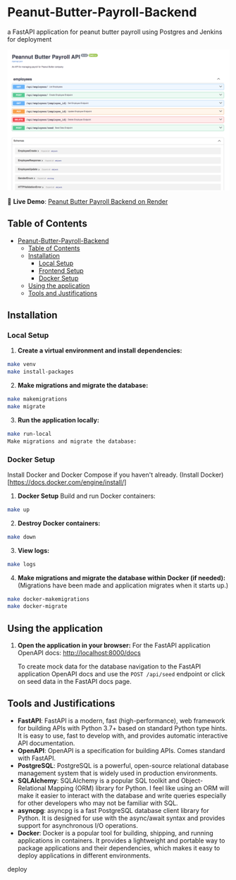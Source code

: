 # Peanut-Butter-Payroll-Backend
a FastAPI application for peanut butter payroll using Postgres and Jenkins for deployment

![Peanut Butter Payroll Screenshot](public/homepage.png)

🔗 **Live Demo**: [Peanut Butter Payroll Backend on Render](https://peanut-butter-payroll-backend.onrender.com/docs)

## Table of Contents
- [Peanut-Butter-Payroll-Backend](#peanut-butter-payroll-backend)
  - [Table of Contents](#table-of-contents)
  - [Installation](#installation)
    - [Local Setup](#local-setup)
    - [Frontend Setup](#frontend-setup)
    - [Docker Setup](#docker-setup)
  - [Using the application](#using-the-application)
  - [Tools and Justifications](#tools-and-justifications)

## Installation

### Local Setup

1. **Create a virtual environment and install dependencies:**

```sh
make venv
make install-packages
```

2. **Make migrations and migrate the database:**

```sh
make makemigrations
make migrate
```

3. **Run the application locally:**

```sh
make run-local
Make migrations and migrate the database:
```

### Docker Setup
Install Docker and Docker Compose if you haven't already.
(Install Docker)[https://docs.docker.com/engine/install/]

1. **Docker Setup**
Build and run Docker containers:

```sh
make up
```

2. **Destroy Docker containers:**

```sh
make down
```

3. **View logs:**

```sh
make logs
```

4. **Make migrations and migrate the database within Docker (if needed):**
(Migrations have been made and application migrates when it starts up.)

```sh
make docker-makemigrations
make docker-migrate
```

## Using the application

1. **Open the application in your browser:**
   For the FastAPI application OpenAPI docs: [http://localhost:8000/docs](http://localhost:8000/docs)

    To create mock data for the database navigation to the FastAPI application OpenAPI docs and use the `POST /api/seed` endpoint or click on seed data in the FastAPI docs page.

## Tools and Justifications

- **FastAPI**: FastAPI is a modern, fast (high-performance), web framework for building APIs with Python 3.7+ based on standard Python type hints. It is easy to use, fast to develop with, and provides automatic interactive API documentation.
- **OpenAPI**: OpenAPI is a specification for building APIs. Comes standard with FastAPI.
- **PostgreSQL**: PostgreSQL is a powerful, open-source relational database management system that is widely used in production environments.
- **SQLAlchemy**: SQLAlchemy is a popular SQL toolkit and Object-Relational Mapping (ORM) library for Python. I feel like using an ORM will make it easier to interact with the database and write queries especially for other developers who may not be familiar with SQL.
- **asyncpg**: asyncpg is a fast PostgreSQL database client library for Python. It is designed for use with the async/await syntax and provides support for asynchronous I/O operations.
- **Docker**: Docker is a popular tool for building, shipping, and running applications in containers. It provides a lightweight and portable way to package applications and their dependencies, which makes it easy to deploy applications in different environments.


deploy